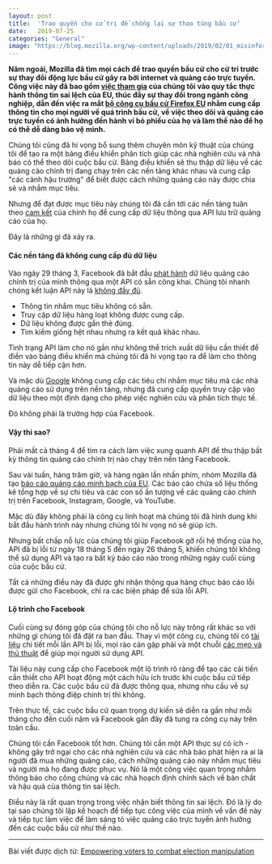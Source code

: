 ```yaml
---
layout: post
title:  'Trao quyền cho cử tri để chống lại sự thao túng bầu cử'
date:   2019-07-25
categories: "General"
image: "https://blog.mozilla.org/wp-content/uploads/2019/02/01_misinformation-campaign-graphic.jpg"
---
```


**Năm ngoái, Mozilla đã tìm mọi cách để trao quyền bầu cử cho cử tri trước sự thay đổi động lực bầu cử gây ra bởi internet và quảng cáo trực tuyến. Công việc này đã bao gồm [việc tham gia](https://blog.mozilla.org/wp-content/uploads/2019/01/Mozilla-letter-to-EU-Commission-on-Facebook-transparency-31-01-19-1.pdf) của chúng tôi vào quy tắc thực hành thông tin sai lệch của EU, thúc đẩy sự thay đổi trong ngành công nghiệp, dẫn đến việc ra mắt [bộ công cụ bầu cử Firefox EU](https://blog.mozilla.org/blog/2019/05/05/eu-elections-2019/) nhằm cung cấp thông tin cho mọi người về quá trình bầu cử, về việc theo dõi và quảng cáo trực tuyến có ảnh hưởng đến hành vi bỏ phiếu của họ và làm thế nào để họ có thể dễ dàng bảo vệ mình.**

Chúng tôi cũng đã hi vọng bổ sung thêm chuyên môn kỹ thuật của chúng tôi để tạo ra một bảng điều khiển phân tích giúp các nhà nghiên cứu và nhà báo có thể theo dõi cuộc bầu cử. Bảng điều khiển sẽ thu thập dữ liệu về các quảng cáo chính trị đang chạy trên các nền tảng khác nhau và cung cấp "các cảnh hậu trường" để biết được cách những quảng cáo này được chia sẻ và nhắm mục tiêu.

Nhưng để đạt được mục tiêu này chúng tôi đã cần tới các nền tảng tuân theo [cam kết](https://blog.mozilla.org/blog/2019/02/13/facebook-answers-mozillas-call-to-deliver-open-ad-api-ahead-of-eu-election/) của chính họ để cung cấp dữ liệu thông qua API lưu trữ quảng cáo của họ.

Đây là những gì đã xảy ra.

#### Các nền tảng đã không cung cấp đủ dữ liệu
Vào ngày 29 tháng 3, Facebook đã bắt đầu [phát hành](https://blog.mozilla.org/blog/2019/02/13/facebook-answers-mozillas-call-to-deliver-open-ad-api-ahead-of-eu-election/) dữ liệu quảng cáo chính trị của mình thông qua một API có sẵn công khai. Chúng tôi nhanh chóng kết luận API này là [không đầy đủ](https://blog.mozilla.org/blog/2019/04/29/facebooks-ad-archive-api-is-inadequate/).

- Thông tin nhắm mục tiêu không có sẵn.
- Truy cập dữ liệu hàng loạt không được cung cấp.
- Dữ liệu không được gắn thẻ đúng.
- Tìm kiếm giống hệt nhau nhưng ra kết quả khác nhau.

Tình trạng API làm cho nó gần như không thể trích xuất dữ liệu cần thiết để điền vào bảng điều khiển mà chúng tôi đã hi vọng tạo ra để làm cho thông tin này dễ tiếp cận hơn.

Và mặc dù [Google](https://blog.mozilla.org/blog/2019/05/10/googles-ad-api-is-better-than-facebooks-but/) không cung cấp các tiêu chí nhắm mục tiêu mà các nhà quảng cáo sử dụng trên nền tảng, nhưng đã cung cấp quyền truy cập vào dữ liệu theo một định dạng cho phép việc nghiên cứu và phân tích thực tế.

Đó không phải là trường hợp của Facebook.

#### Vậy thì sao?

Phải mất cả tháng 4 để tìm ra cách làm việc xung quanh API để thu thập bất kỳ thông tin quảng cáo chính trị nào chạy trên nền tảng Facebook.

Sau vài tuần, hàng trăm giờ, và hàng ngàn lần nhấn phím, nhóm Mozilla đã tạo [báo cáo quảng cáo minh bạch của EU](http://adtransparency.mozilla.org/). Các báo cáo chứa số liệu thống kê tổng hợp về sự chi tiêu và các con số ấn tượng về các quảng cáo chính trị trên Facebook, Instagram, Google, và YouTube.

Mặc dù đây không phải là công cụ linh hoạt mà chúng tôi đã hình dung khi bắt đầu hành trình này nhưng chúng tôi hi vọng nó sẽ giúp ích.

Nhưng bất chấp nỗ lực của chúng tôi giúp Facebook gỡ rối hệ thống của họ, API đã bị lỗi từ ngày 18 tháng 5 đến ngày 26 tháng 5, khiến chúng tôi không thể sử dụng API và tạo ra bất kỳ báo cáo nào trong những ngày cuối cùng của cuộc bầu cử.

Tất cả những điều này đã được ghi nhận thông qua hàng chục báo cáo lỗi được gửi cho Facebook, chỉ ra các biện pháp để sửa lỗi API.

#### Lộ trình cho Facebook

Cuối cùng sự đóng góp của chúng tôi cho nỗ lực này trông rất khác so với những gì chúng tôi đã đặt ra ban đầu. Thay vì một công cụ, chúng tôi có [tài liệu](https://adtransparency.mozilla.org/eu/log/) chi tiết mỗi lần API bị lỗi, mọi rào cản gặp phải và một chuỗi [các mẹo và thủ thuật](https://adtransparency.mozilla.org/eu/methods/) để giúp mọi người sử dụng API.

Tài liệu này cung cấp cho Facebook một lộ trình rõ ràng để tạo các cải tiến cần thiết cho API hoạt động một cách hữu ích trước khi cuộc bầu cử tiếp theo diễn ra. Các cuộc bầu cử đã được thông qua, nhưng nhu cầu về sự minh bạch thông điệp chính trị thì không.

Trên thực tế, các cuộc bầu cử quan trọng dự kiến sẽ diễn ra gần như mỗi tháng cho đến cuối năm và Facebook gần đây đã tung ra công cụ này trên toàn cầu.

Chúng tôi cần Facebook tốt hơn. Chúng tôi cần một API thực sự có ích - không gây trở ngại cho các nhà nghiên cứu và các nhà báo phát hiện ra ai là người đã mua những quảng cáo, cách những quảng cáo này nhắm mục tiêu và người mà họ đang được phục vụ. Nó là một công việc quan trọng nhằm thông báo cho công chúng và các nhà hoạch định chính sách về bản chất và hậu quả của thông tin sai lệch.

Điều này là rất quan trọng trong việc nhận biết thông tin sai lệch. Đó là lý do tại sao chúng tôi lập kế hoạch để tiếp tục công việc của mình về vấn đề này và tiếp tục làm việc để làm sáng tỏ việc quảng cáo trực tuyến ảnh hưởng đến các cuộc bầu cử như thế nào. 

----

Bài viết được dịch từ: [Empowering voters to combat election manipulation](https://blog.mozilla.org/blog/2019/07/25/empowering-voters-to-combat-election-manipulation/)